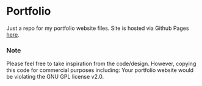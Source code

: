 # Portfolio
Just a repo for my portfolio website files. Site is hosted via Github Pages [here](sean-chaplin.github.io).

### Note
Please feel free to take inspiration from the code/design. However, copying this code for commercial purposes including: Your portfolio website would be violating the GNU GPL license v2.0.
